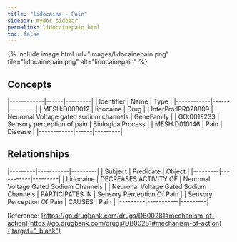 ```yaml
---
title: "lidocaine - Pain"
sidebar: mydoc_sidebar
permalink: lidocainepain.html
toc: false 
---
```


{% include image.html url="images/lidocainepain.png" file="lidocainepain.png" alt="lidocainepain" %}

## Concepts

|------------|------|---------|
| Identifier | Name | Type    |
|------------|------|---------|
| MESH:D008012 | lidocaine | Drug |
| InterPro:IPR028809 | Neuronal Voltage gated sodium channels | GeneFamily |
| GO:0019233 | Sensory perception of pain | BiologicalProcess |
| MESH:D010146 | Pain | Disease |
|------------|------|---------|

## Relationships

|---------|-----------|---------|
| Subject | Predicate | Object  |
|---------|-----------|---------|
| Lidocaine | DECREASES ACTIVITY OF | Neuronal Voltage Gated Sodium Channels |
| Neuronal Voltage Gated Sodium Channels | PARTICIPATES IN | Sensory Perception Of Pain |
| Sensory Perception Of Pain | CAUSES | Pain |
|---------|-----------|---------|

Reference: [https://go.drugbank.com/drugs/DB00281#mechanism-of-action](https://go.drugbank.com/drugs/DB00281#mechanism-of-action){:target="_blank"}